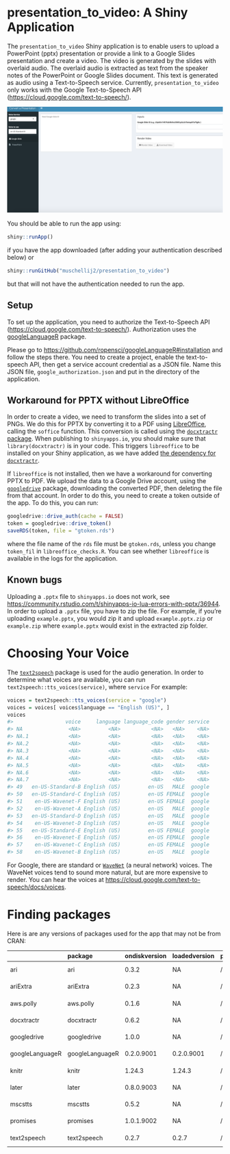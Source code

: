 
<!-- README.md is generated from README.Rmd. Please edit that file -->

# presentation\_to\_video: A Shiny Application

<!-- badges: start -->

<!-- badges: end -->

The `presentation_to_video` Shiny application is to enable users to
upload a PowerPoint (pptx) presentation or provide a link to a Google
Slides presentation and create a video. The video is generated by the
slides with overlaid audio. The overlaid audio is extracted as text from
the speaker notes of the PowerPoint or Google Slides document. This text
is generated as audio using a Text-to-Speech service. Currently,
`presentation_to_video` only works with the Google Text-to-Speech API
(<https://cloud.google.com/text-to-speech/>).

![](screenshot.png)<!-- -->

You should be able to run the app using:

``` r
shiny::runApp()
```

if you have the app downloaded (after adding your authentication
described below) or

``` r
shiny::runGitHub("muschellij2/presentation_to_video")
```

but that will not have the authentication needed to run the app.

## Setup

To set up the application, you need to authorize the Text-to-Speech API
(<https://cloud.google.com/text-to-speech/>). Authorization uses the
[googleLanguageR](https://github.com/ropensci/googleLanguageR) package.

Please go to <https://github.com/ropensci/googleLanguageR#installation>
and follow the steps there. You need to create a project, enable the
text-to-speech API, then get a service account credential as a JSON
file. Name this JSON file, `google_authorization.json` and put in the
directory of the application.

## Workaround for PPTX without LibreOffice

In order to create a video, we need to transform the slides into a set
of PNGs. We do this for PPTX by converting it to a PDF using
[LibreOffice](https://www.libreoffice.org/), calling the `soffice`
function. This conversion is called using the [`docxtractr`
package](https://github.com/hrbrmstr/docxtractr). When publishing to
`shinyapps.io`, you should make sure that `library(docxtractr)` is in
your code. This triggers `libreoffice` to be installed on your Shiny
application, as we have added [the dependency for
`docxtractr`](https://github.com/rstudio/shinyapps-package-dependencies/blob/master/packages/docxtractr/install).

If `libreoffice` is not installed, then we have a workaround for
converting PPTX to PDF. We upload the data to a Google Drive account,
using the [`googledrive`](https://github.com/tidyverse/googledrive)
package, downloading the converted PDF, then deleting the file from that
account. In order to do this, you need to create a token outside of the
app. To do this, you can run:

``` r
googledrive::drive_auth(cache = FALSE)
token = googledrive::drive_token()
saveRDS(token, file = "gtoken.rds")
```

where the file name of the `rds` file must be `gtoken.rds`, unless you
change `token_fil` in `libreoffice_checks.R`. You can see whether
`libreoffice` is available in the logs for the application.

## Known bugs

Uploading a `.pptx` file to `shinyapps.io` does not work, see
<https://community.rstudio.com/t/shinyapps-io-lua-errors-with-pptx/36944>.
In order to upload a `.pptx` file, you have to zip the file. For
example, if you’re uploading `example.pptx`, you would zip it and upload
`example.pptx.zip` or `example.zip` where `example.pptx` would exist in
the extracted zip folder.

# Choosing Your Voice

The [`text2speech`](https://github.com/muschellij2/text2speech) package
is used for the audio generation. In order to determine what voices are
available, you can run `text2speech::tts_voices(service)`, where
`service` For example:

``` r
voices = text2speech::tts_voices(service = "google")
voices = voices[ voices$language == "English (US)", ]
voices
#>                 voice     language language_code gender service
#> NA               <NA>         <NA>          <NA>   <NA>    <NA>
#> NA.1             <NA>         <NA>          <NA>   <NA>    <NA>
#> NA.2             <NA>         <NA>          <NA>   <NA>    <NA>
#> NA.3             <NA>         <NA>          <NA>   <NA>    <NA>
#> NA.4             <NA>         <NA>          <NA>   <NA>    <NA>
#> NA.5             <NA>         <NA>          <NA>   <NA>    <NA>
#> NA.6             <NA>         <NA>          <NA>   <NA>    <NA>
#> NA.7             <NA>         <NA>          <NA>   <NA>    <NA>
#> 49   en-US-Standard-B English (US)         en-US   MALE  google
#> 50   en-US-Standard-C English (US)         en-US FEMALE  google
#> 51    en-US-Wavenet-F English (US)         en-US FEMALE  google
#> 52    en-US-Wavenet-A English (US)         en-US   MALE  google
#> 53   en-US-Standard-D English (US)         en-US   MALE  google
#> 54    en-US-Wavenet-D English (US)         en-US   MALE  google
#> 55   en-US-Standard-E English (US)         en-US FEMALE  google
#> 56    en-US-Wavenet-E English (US)         en-US FEMALE  google
#> 57    en-US-Wavenet-C English (US)         en-US FEMALE  google
#> 58    en-US-Wavenet-B English (US)         en-US   MALE  google
```

For Google, there are standard or
[`WaveNet`](https://cloud.google.com/text-to-speech/docs/wavenet) (a
neural network) voices. The WaveNet voices tend to sound more natural,
but are more expensive to render. You can hear the voices at
<https://cloud.google.com/text-to-speech/docs/voices>.

# Finding packages

Here is are any versions of packages used for the app that may not be
from
CRAN:

|                 | package         | ondiskversion | loadedversion | path                                                                           | loadedpath                                                                     | attached | is\_base | date       | source                                      | md5ok | library                                                        |
| --------------- | :-------------- | :------------ | :------------ | :----------------------------------------------------------------------------- | :----------------------------------------------------------------------------- | :------- | :------- | :--------- | :------------------------------------------ | :---- | :------------------------------------------------------------- |
| ari             | ari             | 0.3.2         | NA            | /Library/Frameworks/R.framework/Versions/3.6/Resources/library/ari             | NA                                                                             | FALSE    | FALSE    | 2019-08-13 | local                                       | NA    | /Library/Frameworks/R.framework/Versions/3.6/Resources/library |
| ariExtra        | ariExtra        | 0.2.3         | NA            | /Library/Frameworks/R.framework/Versions/3.6/Resources/library/ariExtra        | NA                                                                             | FALSE    | FALSE    | 2019-09-04 | local                                       | NA    | /Library/Frameworks/R.framework/Versions/3.6/Resources/library |
| aws.polly       | aws.polly       | 0.1.6         | NA            | /Library/Frameworks/R.framework/Versions/3.6/Resources/library/aws.polly       | NA                                                                             | FALSE    | FALSE    | 2019-08-15 | local                                       | NA    | /Library/Frameworks/R.framework/Versions/3.6/Resources/library |
| docxtractr      | docxtractr      | 0.6.2         | NA            | /Library/Frameworks/R.framework/Versions/3.6/Resources/library/docxtractr      | NA                                                                             | FALSE    | FALSE    | 2019-08-07 | Github (<hrbrmstr/docxtractr@7cb823d>)      | NA    | /Library/Frameworks/R.framework/Versions/3.6/Resources/library |
| googledrive     | googledrive     | 1.0.0         | NA            | /Library/Frameworks/R.framework/Versions/3.6/Resources/library/googledrive     | NA                                                                             | FALSE    | FALSE    | 2019-08-07 | Github (<tidyverse/googledrive@82768bd>)    | NA    | /Library/Frameworks/R.framework/Versions/3.6/Resources/library |
| googleLanguageR | googleLanguageR | 0.2.0.9001    | 0.2.0.9001    | /Library/Frameworks/R.framework/Versions/3.6/Resources/library/googleLanguageR | /Library/Frameworks/R.framework/Versions/3.6/Resources/library/googleLanguageR | TRUE     | FALSE    | 2019-08-07 | Github (<ropensci/googleLanguageR@2b4dc88>) | NA    | /Library/Frameworks/R.framework/Versions/3.6/Resources/library |
| knitr           | knitr           | 1.24.3        | 1.24.3        | /Library/Frameworks/R.framework/Versions/3.6/Resources/library/knitr           | /Library/Frameworks/R.framework/Versions/3.6/Resources/library/knitr           | FALSE    | FALSE    | 2019-08-28 | Github (<muschellij2/knitr@abcea3d>)        | NA    | /Library/Frameworks/R.framework/Versions/3.6/Resources/library |
| later           | later           | 0.8.0.9003    | NA            | /Library/Frameworks/R.framework/Versions/3.6/Resources/library/later           | NA                                                                             | FALSE    | FALSE    | 2019-08-07 | Github (<r-lib/later@ae297fa>)              | NA    | /Library/Frameworks/R.framework/Versions/3.6/Resources/library |
| mscstts         | mscstts         | 0.5.2         | NA            | /Library/Frameworks/R.framework/Versions/3.6/Resources/library/mscstts         | NA                                                                             | FALSE    | FALSE    | 2019-08-06 | Github (<muschellij2/mscstts@226bfef>)      | NA    | /Library/Frameworks/R.framework/Versions/3.6/Resources/library |
| promises        | promises        | 1.0.1.9002    | NA            | /Library/Frameworks/R.framework/Versions/3.6/Resources/library/promises        | NA                                                                             | FALSE    | FALSE    | 2019-08-07 | Github (<rstudio/promises@9ebad6d>)         | NA    | /Library/Frameworks/R.framework/Versions/3.6/Resources/library |
| text2speech     | text2speech     | 0.2.7         | 0.2.7         | /Library/Frameworks/R.framework/Versions/3.6/Resources/library/text2speech     | /Library/Frameworks/R.framework/Versions/3.6/Resources/library/text2speech     | FALSE    | FALSE    | 2019-08-15 | local                                       | NA    | /Library/Frameworks/R.framework/Versions/3.6/Resources/library |

